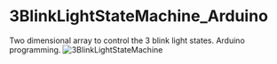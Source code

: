 # 3BlinkLightStateMachine_Arduino
Two dimensional array to control the 3 blink light states. Arduino programming.
![3BlinkLightStateMachine](https://github.com/sachin-gurung/3BlinkLightStateMachine_Arduino/assets/54648581/dcc1215a-1014-4ffd-9470-eaf3af852fd2)

